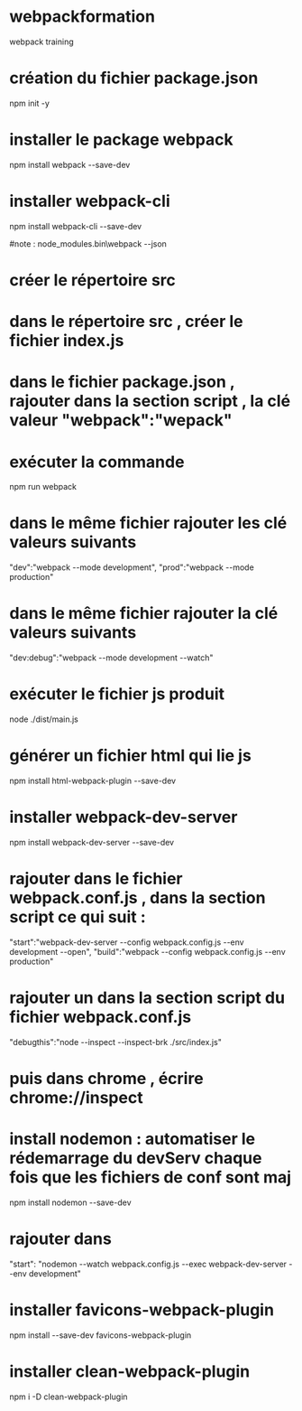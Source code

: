 # webpackformation
webpack training

# création du fichier package.json
npm init -y

# installer le package webpack
npm install webpack --save-dev

# installer webpack-cli
npm install webpack-cli --save-dev

#note : node_modules\.bin\webpack --json

# créer le répertoire src
# dans le répertoire src , créer le fichier index.js
# dans le fichier package.json , rajouter dans la section script , la clé valeur "webpack":"wepack"
# exécuter la commande
npm run webpack
# dans le même fichier rajouter les clé valeurs suivants
  "dev":"webpack --mode development",
   "prod":"webpack --mode production"
# dans le même fichier rajouter la clé valeurs suivants
"dev:debug":"webpack --mode development --watch"

# exécuter le fichier js produit 
node ./dist/main.js

# générer un fichier html qui lie js
npm install html-webpack-plugin --save-dev

# installer webpack-dev-server
npm install webpack-dev-server --save-dev

# rajouter dans le fichier webpack.conf.js , dans la section script ce qui suit :
"start":"webpack-dev-server --config webpack.config.js --env development --open",
"build":"webpack --config webpack.config.js --env production"

# rajouter un   dans la section script  du fichier webpack.conf.js
 "debugthis":"node --inspect --inspect-brk ./src/index.js"

# puis dans chrome , écrire chrome://inspect

# install nodemon : automatiser le rédemarrage du devServ chaque fois que les fichiers de conf sont maj
 npm install nodemon --save-dev
# rajouter dans 
"start": "nodemon --watch webpack.config.js --exec webpack-dev-server --env development"

# installer favicons-webpack-plugin
npm install --save-dev favicons-webpack-plugin

# installer clean-webpack-plugin
npm i -D clean-webpack-plugin